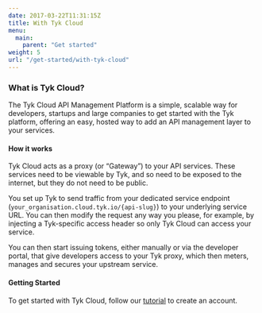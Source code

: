 ```yaml
---
date: 2017-03-22T11:31:15Z
title: With Tyk Cloud
menu: 
  main:
    parent: "Get started"
weight: 5
url: "/get-started/with-tyk-cloud"
---
```


### What is Tyk Cloud?
 
The Tyk Cloud API Management Platform is a simple, scalable way for developers, startups and large companies to get started with the Tyk platform, offering an easy, hosted way to add an API management layer to your services.

#### How it works
Tyk Cloud acts as a proxy (or “Gateway”) to your API services. These services need to be viewable by Tyk, and so need to be exposed to the internet, but they do not need to be public.

You set up Tyk to send traffic from your dedicated service endpoint (`your_organisation.cloud.tyk.io/{api-slug}`) to your underlying service URL. You can then modify the request any way you please, for example, by injecting a Tyk-specific access header so only Tyk Cloud can access your service.

You can then start issuing tokens, either manually or via the developer portal, that give developers access to your Tyk proxy, which then meters, manages and secures your upstream service.


#### Getting Started

To get started with Tyk Cloud, follow our [tutorial][1] to create an account.

 [1]: /docs/get-started/with-tyk-cloud/create-an-account/